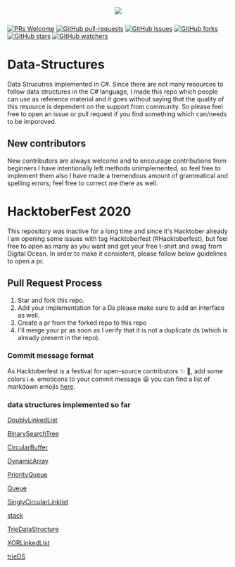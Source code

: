 <p align="center"><img style="padding:10px;" src="https://img.shields.io/badge/Open%20Source-💕%20-9cf?style=for-the-badge"></p>

[![PRs Welcome](https://img.shields.io/badge/PRs-welcome-brightgreen.svg?style=flat-square)](http://makeapullrequest.com) [![GitHub pull-requests](https://img.shields.io/github/issues-pr/farQtech/Data-Structures.svg)](https://GitHub.com/farQtech/Data-Structures/pull/)
[![GitHub issues](https://img.shields.io/github/issues/farQtech/Data-Structures.svg)](https://GitHub.com/farQtech/Data-Structures/issues/)
[![GitHub forks](https://img.shields.io/github/forks/farQtech/Data-Structures.svg?style=social&label=Fork&maxAge=2592000)](https://GitHub.com/farQtech/Data-Structures/network/)
[![GitHub stars](https://img.shields.io/github/stars/farQtech/Data-Structures.svg?style=social&label=Star&maxAge=2592000)](https://api.github.com/repos/farQtech/Data-Structures/stargazers)
[![GitHub watchers](https://img.shields.io/github/watchers/farQtech/Data-Structures.svg?style=social&label=Watch&maxAge=2592000)](https://GitHub.com/CraigBanach/Data-Structures/watchers)

# Data-Structures

Data Strucutres implemented in C#. Since there are not many resources to follow data structures in the C# language, I made this repo which people can use as reference material
and it goes without saying that the quality of this resource is dependent on the support from community. So please feel free to open an issue or pull request if you find something
which can/needs to be imporoved.

## New contributors

New contributors are always welcome and to encourage contributions from beginners I have intentionally left methods unimplemented, so feel free to implement them also I have made
a tremendous amount of grammatical and spelling errors; feel free to correct me there as well.

# HacktoberFest 2020

This repository was inactive for a long time and since it's Hacktober already I am opening some issues with tag Hacktoberfest (#Hacktoberfest), but feel free to open as many as you want and get
your free t-shirt and swag from Digital Ocean. In order to make it consistent, please follow below guidelines to open a pr.

## Pull Request Process

1. Star and fork this repo.
2. Add your implementation for a Ds please make sure to add an interface as well.
3. Create a pr from the forked repo to this repo
4. I'll merge your pr as soon as I verify that it is not a duplicate ds (which is already present in the repo).

### Commit message format

As Hacktoberfest is a festival for open-source contributors :sparkles: :star2:, add some colors i.e. emoticons to your commit message :smiley:
you can find a list of markdown emojis [here](https://gist.github.com/rxaviers/7360908).


### data structures implemented so far

[DoublyLinkedList](https://github.com/farQtech/Data-Structures/blob/master/DoublyLinkedList.cs)

[BinarySearchTree](https://github.com/farQtech/Data-Structures/blob/master/BinarySearchTree.cs)

[CircularBuffer](https://github.com/farQtech/Data-Structures/blob/master/CircularBuffer.cs)

[DynamicArray](https://github.com/farQtech/Data-Structures/blob/master/DynamicArray.cs)

[PriorityQueue](https://github.com/farQtech/Data-Structures/blob/master/PriorityQueue.cs)

[Queue](https://github.com/farQtech/Data-Structures/blob/master/Queue.cs)

[SinglyCircularLinklist](https://github.com/farQtech/Data-Structures/blob/master/SinglyCircularLinklist.cs)

[stack](https://github.com/farQtech/Data-Structures/blob/master/Stack.cs)

[TrieDataStructure](https://github.com/farQtech/Data-Structures/blob/master/Trie%20Data%20Structure)

[XORLinkedList](https://github.com/farQtech/Data-Structures/blob/master/XORLinkedList.cs)

[trieDS](https://github.com/farQtech/Data-Structures/blob/master/trieDS.cs)


